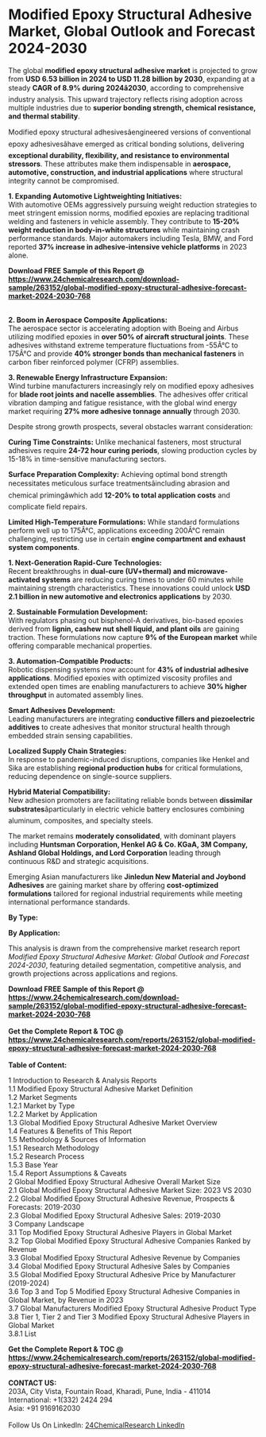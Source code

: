 <h1>Modified Epoxy Structural Adhesive Market, Global Outlook and Forecast 2024-2030</h1><p>The global <strong>modified epoxy structural adhesive market</strong> is projected to grow from <strong>USD 6.53 billion in 2024 to USD 11.28 billion by 2030</strong>, expanding at a steady <strong>CAGR of 8.9% during 2024â2030</strong>, according to comprehensive industry analysis. This upward trajectory reflects rising adoption across multiple industries due to <strong>superior bonding strength, chemical resistance, and thermal stability</strong>.</p><p>Modified epoxy structural adhesivesâengineered versions of conventional epoxy adhesivesâhave emerged as critical bonding solutions, delivering <strong>exceptional durability, flexibility, and resistance to environmental stressors</strong>. These attributes make them indispensable in <strong>aerospace, automotive, construction, and industrial applications</strong> where structural integrity cannot be compromised.</p><p><strong>1. Expanding Automotive Lightweighting Initiatives:</strong><br>
With automotive OEMs aggressively pursuing weight reduction strategies to meet stringent emission norms, modified epoxies are replacing traditional welding and fasteners in vehicle assembly. They contribute to <strong>15-20% weight reduction in body-in-white structures</strong> while maintaining crash performance standards. Major automakers including Tesla, BMW, and Ford reported <strong>37% increase in adhesive-intensive vehicle platforms</strong> in 2023 alone.</p><div><b>Download FREE Sample of this Report @ 
            <a href="https://www.24chemicalresearch.com/download-sample/263152/global-modified-epoxy-structural-adhesive-forecast-market-2024-2030-768">
            https://www.24chemicalresearch.com/download-sample/263152/global-modified-epoxy-structural-adhesive-forecast-market-2024-2030-768</a></b></div><br><p><strong>2. Boom in Aerospace Composite Applications:</strong><br>
The aerospace sector is accelerating adoption with Boeing and Airbus utilizing modified epoxies in <strong>over 50% of aircraft structural joints</strong>. These adhesives withstand extreme temperature fluctuations from -55Â°C to 175Â°C and provide <strong>40% stronger bonds than mechanical fasteners</strong> in carbon fiber reinforced polymer (CFRP) assemblies.</p><p><strong>3. Renewable Energy Infrastructure Expansion:</strong><br>
Wind turbine manufacturers increasingly rely on modified epoxy adhesives for <strong>blade root joints and nacelle assemblies</strong>. The adhesives offer critical vibration damping and fatigue resistance, with the global wind energy market requiring <strong>27% more adhesive tonnage annually</strong> through 2030.</p><p>Despite strong growth prospects, several obstacles warrant consideration:</p><p><strong>Curing Time Constraints:</strong> Unlike mechanical fasteners, most structural adhesives require <strong>24-72 hour curing periods</strong>, slowing production cycles by 15-18% in time-sensitive manufacturing sectors.</p><p><strong>Surface Preparation Complexity:</strong> Achieving optimal bond strength necessitates meticulous surface treatmentsâincluding abrasion and chemical primingâwhich add <strong>12-20% to total application costs</strong> and complicate field repairs.</p><p><strong>Limited High-Temperature Formulations:</strong> While standard formulations perform well up to 175Â°C, applications exceeding 200Â°C remain challenging, restricting use in certain <strong>engine compartment and exhaust system components</strong>.</p><p><strong>1. Next-Generation Rapid-Cure Technologies:</strong><br>
Recent breakthroughs in <strong>dual-cure (UV+thermal) and microwave-activated systems</strong> are reducing curing times to under 60 minutes while maintaining strength characteristics. These innovations could unlock <strong>USD 2.1 billion in new automotive and electronics applications</strong> by 2030.</p><p><strong>2. Sustainable Formulation Development:</strong><br>
With regulators phasing out bisphenol-A derivatives, bio-based epoxies derived from <strong>lignin, cashew nut shell liquid, and plant oils</strong> are gaining traction. These formulations now capture <strong>9% of the European market</strong> while offering comparable mechanical properties.</p><p><strong>3. Automation-Compatible Products:</strong><br>
Robotic dispensing systems now account for <strong>43% of industrial adhesive applications</strong>. Modified epoxies with optimized viscosity profiles and extended open times are enabling manufacturers to achieve <strong>30% higher throughput</strong> in automated assembly lines.</p><p><strong>Smart Adhesives Development:</strong><br>
	Leading manufacturers are integrating <strong>conductive fillers and piezoelectric additives</strong> to create adhesives that monitor structural health through embedded strain sensing capabilities.</p><p><strong>Localized Supply Chain Strategies:</strong><br>
	In response to pandemic-induced disruptions, companies like Henkel and Sika are establishing <strong>regional production hubs</strong> for critical formulations, reducing dependence on single-source suppliers.</p><p><strong>Hybrid Material Compatibility:</strong><br>
	New adhesion promoters are facilitating reliable bonds between <strong>dissimilar substrates</strong>âparticularly in electric vehicle battery enclosures combining aluminum, composites, and specialty steels.</p><p>The market remains <strong>moderately consolidated</strong>, with dominant players including <strong>Huntsman Corporation, Henkel AG &amp; Co. KGaA, 3M Company, Ashland Global Holdings, and Lord Corporation</strong> leading through continuous R&amp;D and strategic acquisitions.</p><p>Emerging Asian manufacturers like <strong>Jinledun New Material and Joybond Adhesives</strong> are gaining market share by offering <strong>cost-optimized formulations</strong> tailored for regional industrial requirements while meeting international performance standards.</p><p><strong>By Type:</strong></p><p><strong>By Application:</strong></p><p>This analysis is drawn from the comprehensive market research report <em>Modified Epoxy Structural Adhesive Market: Global Outlook and Forecast 2024-2030</em>, featuring detailed segmentation, competitive analysis, and growth projections across applications and regions.</p><div><b>Download FREE Sample of this Report @ 
            <a href="https://www.24chemicalresearch.com/download-sample/263152/global-modified-epoxy-structural-adhesive-forecast-market-2024-2030-768">
            https://www.24chemicalresearch.com/download-sample/263152/global-modified-epoxy-structural-adhesive-forecast-market-2024-2030-768</a></b></div><br><div><b>Get the Complete Report & TOC @ 
            <a href="https://www.24chemicalresearch.com/reports/263152/global-modified-epoxy-structural-adhesive-forecast-market-2024-2030-768">
            https://www.24chemicalresearch.com/reports/263152/global-modified-epoxy-structural-adhesive-forecast-market-2024-2030-768</a></b></div><br>
            <b>Table of Content:</b><p>1 Introduction to Research & Analysis Reports<br />
    1.1 Modified Epoxy Structural Adhesive Market Definition<br />
    1.2 Market Segments<br />
        1.2.1 Market by Type<br />
        1.2.2 Market by Application<br />
    1.3 Global Modified Epoxy Structural Adhesive Market Overview<br />
    1.4 Features & Benefits of This Report<br />
    1.5 Methodology & Sources of Information<br />
        1.5.1 Research Methodology<br />
        1.5.2 Research Process<br />
        1.5.3 Base Year<br />
        1.5.4 Report Assumptions & Caveats<br />
2 Global Modified Epoxy Structural Adhesive Overall Market Size<br />
    2.1 Global Modified Epoxy Structural Adhesive Market Size: 2023 VS 2030<br />
    2.2 Global Modified Epoxy Structural Adhesive Revenue, Prospects & Forecasts: 2019-2030<br />
    2.3 Global Modified Epoxy Structural Adhesive Sales: 2019-2030<br />
3 Company Landscape<br />
    3.1 Top Modified Epoxy Structural Adhesive Players in Global Market<br />
    3.2 Top Global Modified Epoxy Structural Adhesive Companies Ranked by Revenue<br />
    3.3 Global Modified Epoxy Structural Adhesive Revenue by Companies<br />
    3.4 Global Modified Epoxy Structural Adhesive Sales by Companies<br />
    3.5 Global Modified Epoxy Structural Adhesive Price by Manufacturer (2019-2024)<br />
    3.6 Top 3 and Top 5 Modified Epoxy Structural Adhesive Companies in Global Market, by Revenue in 2023<br />
    3.7 Global Manufacturers Modified Epoxy Structural Adhesive Product Type<br />
    3.8 Tier 1, Tier 2 and Tier 3 Modified Epoxy Structural Adhesive Players in Global Market<br />
        3.8.1 List</p><div><b>Get the Complete Report & TOC @ 
            <a href="https://www.24chemicalresearch.com/reports/263152/global-modified-epoxy-structural-adhesive-forecast-market-2024-2030-768">
            https://www.24chemicalresearch.com/reports/263152/global-modified-epoxy-structural-adhesive-forecast-market-2024-2030-768</a></b></div><br><b>CONTACT US:</b><br>
            203A, City Vista, Fountain Road, Kharadi, Pune, India - 411014<br>
            International: +1(332) 2424 294<br>
            Asia: +91 9169162030 <br><br>
            Follow Us On LinkedIn: <a href="https://www.linkedin.com/company/24chemicalresearch/">24ChemicalResearch LinkedIn</a>